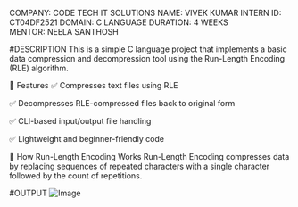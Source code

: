 COMPANY: CODE TECH IT SOLUTIONS
NAME: VIVEK KUMAR 
INTERN ID: CT04DF2521
DOMAIN: C LANGUAGE 
DURATION: 4 WEEKS
MENTOR: NEELA SANTHOSH

#DESCRIPTION
This is a simple C language project that implements a basic data compression and decompression tool using the Run-Length Encoding (RLE) algorithm.

📌 Features
✅ Compresses text files using RLE

✅ Decompresses RLE-compressed files back to original form

✅ CLI-based input/output file handling

✅ Lightweight and beginner-friendly code

🧠 How Run-Length Encoding Works
Run-Length Encoding compresses data by replacing sequences of repeated characters with a single character followed by the count of repetitions.

#OUTPUT
![Image](https://github.com/user-attachments/assets/977ea9c8-9c01-4326-b397-0b5290ab68a1)
